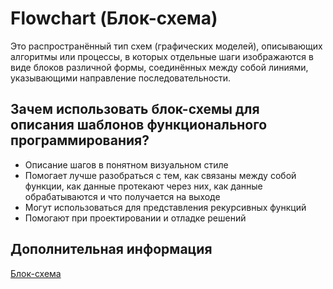 # Flowchart (Блок-схема)

Это распространённый тип схем (графических моделей), описывающих алгоритмы или процессы, в которых отдельные шаги изображаются в виде блоков различной формы, соединённых между собой линиями, указывающими направление последовательности.

## Зачем использовать блок-схемы для описания шаблонов функционального программирования?

- Описание шагов в понятном визуальном стиле
- Помогает лучше разобраться с тем, как связаны между собой
  функции, как данные протекают через них, как данные обрабатываются и что получается на выходе
- Могут использоваться для представления рекурсивных функций
- Помогают при проектировании и отладке решений

## Дополнительная информация

[Блок-схема](https://ru.wikipedia.org/wiki/%D0%91%D0%BB%D0%BE%D0%BA-%D1%81%D1%85%D0%B5%D0%BC%D0%B0)
